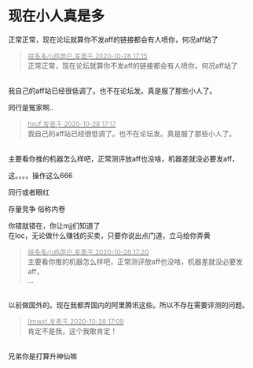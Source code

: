 # 现在小人真是多


<img src="static/image/smiley/default/lol.gif" smilieid="12" border="0" alt="" />正常正常，现在论坛就算你不发aff的链接都会有人喷你，何况aff站了

<div class="quote"><blockquote><font size="2"><a href="https://www.hostloc.com/forum.php?mod=redirect&amp;goto=findpost&amp;pid=9365026&amp;ptid=759473" target="_blank"><font color="#999999">拼多多小鸡用户 发表于 2020-10-28 17:15</font></a></font><br />
正常正常，现在论坛就算你不发aff的链接都会有人喷你，何况aff站了</blockquote></div><br />
我自己的aff站已经很低调了。也不在论坛发。真是服了那些小人了。

同行是冤家啊..

<div class="quote"><blockquote><font size="2"><a href="https://www.hostloc.com/forum.php?mod=redirect&amp;goto=findpost&amp;pid=9365042&amp;ptid=759473" target="_blank"><font color="#999999">hxuf 发表于 2020-10-28 17:17</font></a></font><br />
我自己的aff站已经很低调了。也不在论坛发。真是服了那些小人了。</blockquote></div><br />
主要看你推的机器怎么样吧，正常测评放aff也没啥，机器差就没必要发aff，<br />


这。。。。操作这么666

同行或者眼红

存量竞争 俗称内卷

你错就错在，你让mjj们知道了<br />
在loc，无论做什么赚钱的买卖，只要你说出点门道，立马给你弄黄

<div class="quote"><blockquote><font size="2"><a href="https://www.hostloc.com/forum.php?mod=redirect&amp;goto=findpost&amp;pid=9365066&amp;ptid=759473" target="_blank"><font color="#999999">拼多多小鸡用户 发表于 2020-10-28 17:20</font></a></font><br />
主要看你推的机器怎么样吧，正常测评放aff也没啥，机器差就没必要发aff，<br />
 ...</blockquote></div><br />
以前做国外的。现在我都弄国内的阿里腾讯这些。所以不存在需要评测的问题。

<div class="quote"><blockquote><font size="2"><a href="https://www.hostloc.com/forum.php?mod=redirect&amp;goto=findpost&amp;pid=9364971&amp;ptid=759473" target="_blank"><font color="#999999">llmwxt 发表于 2020-10-28 17:09</font></a></font><br />
肯定不是我，这个我敢肯定！</blockquote></div><br />
兄弟你是打算升神仙嘛
